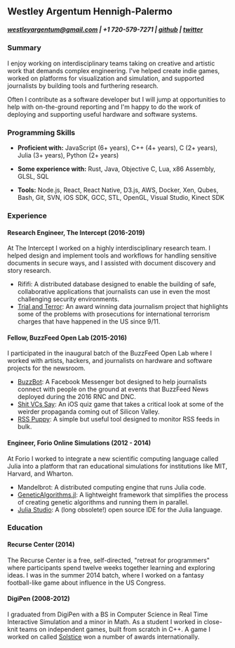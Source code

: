 ## Westley Argentum Hennigh-Palermo
##### westleyargentum@gmail.com | +1 720-579-7271  |  [github](https://github.com/westleyargentum) | [twitter](https://twitter.com/WestleyArgentum)


### Summary

I enjoy working on interdisciplinary teams taking on creative and artistic work that demands complex engineering. I've helped create indie games, worked on platforms for visualization and simulation, and supported journalists by building tools and furthering research.

Often I contribute as a software developer but I will jump at opportunities to help with on-the-ground reporting and I'm happy to do the work of deploying and supporting useful hardware and software systems.


### Programming Skills

- __Proficient with:__ JavaScript (6+ years), C++ (4+ years), C (2+ years), Julia (3+ years), Python (2+ years)
 
- __Some experience with:__ Rust, Java, Objective C, Lua, x86 Assembly, GLSL, SQL

- __Tools:__  Node.js, React, React Native, D3.js, AWS, Docker, Xen, Qubes, Bash, Git, SVN, iOS SDK, GCC, STL, OpenGL, Visual Studio, Kinect SDK


### Experience

#### Research Engineer, The Intercept (2016-2019)
At The Intercept I worked on a highly interdisciplinary research team. I helped design and implement tools and workflows for handling sensitive documents in secure ways, and I assisted with document discovery and story research.

- Rififi: A distributed database designed to enable the building of safe, collaborative applications that journalists can use in even the most challenging security environments.
- [Trial and Terror](https://trial-and-terror.theintercept.com/): An award winning data journalism project that highlights some of the problems with prosecutions for international terrorism charges that have happened in the US since 9/11.

#### Fellow, BuzzFeed Open Lab (2015-2016)
I participated in the inaugural batch of the BuzzFeed Open Lab where I worked with artists, hackers, and journalists on hardware and software projects for the newsroom.

- [BuzzBot](https://github.com/buzzfeed-openlab/buzzbot): A Facebook Messenger bot designed to help journalists connect with people on the ground at events that BuzzFeed News deployed during the 2016 RNC and DNC.
- [Shit VCs Say](https://www.buzzfeed.com/westleyargentum/stuff-vcs-say): An iOS quiz game that takes a critical look at some of the weirder propaganda coming out of Silicon Valley.
- [RSS Puppy](https://github.com/buzzfeed-openlab/rss-puppy): A simple but useful tool designed to monitor RSS feeds in bulk.

#### Engineer, Forio Online Simulations (2012 - 2014)
At Forio I worked to integrate a new scientific computing language called Julia into a platform that ran educational simulations for institutions like MIT, Harvard, and Wharton.

- Mandelbrot: A distributed computing engine that runs Julia code.
- [GeneticAlgorithms.jl](https://github.com/westleyargentum/GeneticAlgorithms.jl): A lightweight framework that simplifies the process of creating genetic algorithms and running them in parallel.
- [Julia Studio](https://github.com/forio/julia-studio): A (long obsolete!) open source IDE for the Julia language.


### Education

#### Recurse Center (2014)
The Recurse Center is a free, self-directed, "retreat for programmers" where participants spend twelve weeks together learning and exploring ideas. I was in the summer 2014 batch, where I worked on a fantasy football-like game about influence in the US Congress.

#### DigiPen (2008-2012)
I graduated from DigiPen with a BS in Computer Science in Real Time Interactive Simulation and a minor in Math. As a student I worked in close-knit teams on independent games, built from scratch in C++. A game I worked on called [Solstice](http://westleyargentum.github.io/solstice-website/) won a number of awards internationally.